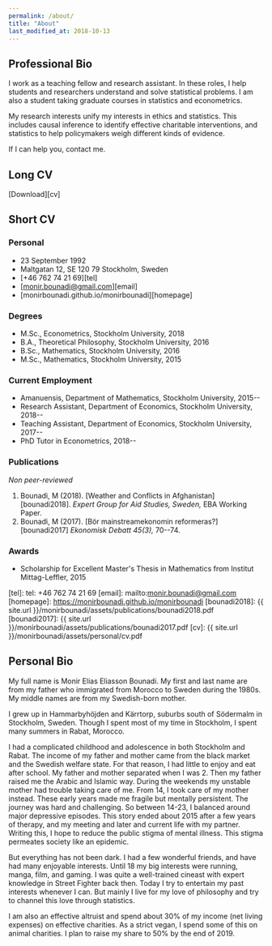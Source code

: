 ```yaml
---
permalink: /about/
title: "About"
last_modified_at: 2018-10-13
---
```


## Professional Bio

I work as a teaching fellow and research assistant. In these roles, I help students and researchers understand and solve statistical problems. I am also a student taking graduate courses in statistics and econometrics.

My research interests unify my interests in ethics and statistics. This includes causal inference to identify effective charitable interventions, and statistics to help policymakers weigh different kinds of evidence.

If I can help you, contact me.

## Long CV

<i class="fas fa-file-pdf"></i> [Download][cv]

## Short CV

### Personal

- <i class="fas fa-birthday-cake"></i> 23 September 1992
- <i class="fas fa-home"></i> Maltgatan 12, SE 120 79 Stockholm, Sweden 
- <i class="fas fa-mobile-alt"></i> [+46 762 74 21 69][tel]
- <i class="fas fa-at"></i> [monir.bounadi@gmail.com][email]
- <i class="fas fa-globe"></i> [monirbounadi.github.io/monirbounadi][homepage]

### Degrees

- M.Sc., Econometrics, Stockholm University, 2018
- B.A., Theoretical Philosophy, Stockholm University, 2016
- B.Sc., Mathematics, Stockholm University, 2016
- M.Sc., Mathematics, Stockholm University, 2015

### Current Employment 

- Amanuensis, Department of Mathematics, Stockholm University, 2015--
- Research Assistant, Department of Economics, Stockholm University, 2018--
- Teaching Assistant, Department of Economics, Stockholm University, 2017--
- PhD Tutor in Econometrics, 2018--

### Publications

*Non peer-reviewed*

1. Bounadi, M (2018). [Weather and Conflicts in Afghanistan][bounadi2018]. *Expert Group for Aid Studies, Sweden,*  EBA Working Paper.
2. Bounadi, M (2017). [Bör mainstreamekonomin reformeras?][bounadi2017] *Ekonomisk Debatt 45(3),* 70--74.

### Awards

- Scholarship for Excellent Master's Thesis in Mathematics from Institut Mittag-Leffler, 2015

[tel]: tel: +46 762 74 21 69
[email]: mailto:monir.bounadi@gmail.com
[homepage]: https://monirbounadi.github.io/monirbounadi
[bounadi2018]: {{ site.url }}/monirbounadi/assets/publications/bounadi2018.pdf
[bounadi2017]: {{ site.url }}/monirbounadi/assets/publications/bounadi2017.pdf
[cv]: {{ site.url }}/monirbounadi/assets/personal/cv.pdf

## Personal Bio

My full name is Monir Elias Eliasson Bounadi. My first and last name are from my father who immigrated from Morocco to Sweden during the 1980s. My middle names are from my Swedish-born mother.

I grew up in Hammarbyhöjden and Kärrtorp, suburbs south of Södermalm in Stockholm, Sweden. Though I spent most of my time in Stockholm, I spent many summers in Rabat, Morocco. 

I had a complicated childhood and adolescence in both Stockholm and Rabat. The income of my father and mother came from the black market and the Swedish welfare state. For that reason, I had little to enjoy and eat after school.  My father and mother separated when I was 2. Then my father raised me the Arabic and Islamic way. During the weekends my unstable mother had trouble taking care of me. From 14, I took care of my mother instead. These early years made me fragile but mentally persistent. The journey was hard and challenging.  So between 14-23, I balanced around major depressive episodes. This story ended about 2015 after a few years of therapy, and my meeting and later and current life with my partner. Writing this, I hope to reduce the public stigma of mental illness. This stigma permeates society like an epidemic. 

But everything has not been dark. I had a few wonderful friends, and have had many enjoyable interests. Until 18 my big interests were running, manga, film, and gaming. I was quite a well-trained cineast with expert knowledge in Street Fighter back then. Today I try to entertain my past interests whenever I can. But mainly I live for my love of philosophy and try to channel this love through statistics.

I am also an effective altruist and spend about 30% of my income (net living expenses) on effective charities. As a strict vegan, I spend some of this on animal charities. I plan to raise my share to 50% by the end of 2019.